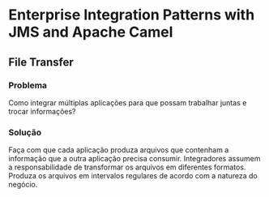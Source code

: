 # Enterprise Integration Patterns with JMS and Apache Camel

## File Transfer

### Problema
Como integrar múltiplas aplicações para que possam trabalhar juntas e trocar informações?

### Solução
Faça  com que  cada aplicação  produza  arquivos que  contenham  a  informação que  a outra aplicação
precisa consumir. Integradores assumem a responsabilidade de transformar os arquivos em diferentes
formatos. Produza os arquivos em intervalos regulares de acordo com a natureza do negócio.
